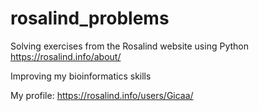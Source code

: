 # rosalind_problems
Solving exercises from the Rosalind website using Python
https://rosalind.info/about/

Improving my bioinformatics skills

My profile: https://rosalind.info/users/Gicaa/
